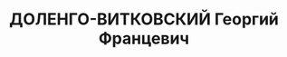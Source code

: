 ---
title: ДОЛЕНГО-ВИТКОВСКИЙ Георгий Францевич
description: '29.03.1886 р., Польща, поляк, службовець, позапартійний, освіта вища,
  головний інженер з-ду "Копровосталь " Кривбасу.

  01.10.1937 р.звинувачений в участі у к/рев. організації, 13.10.1937 р. розстріляний.

  Реабілітований 13.09.1989 р.'
---